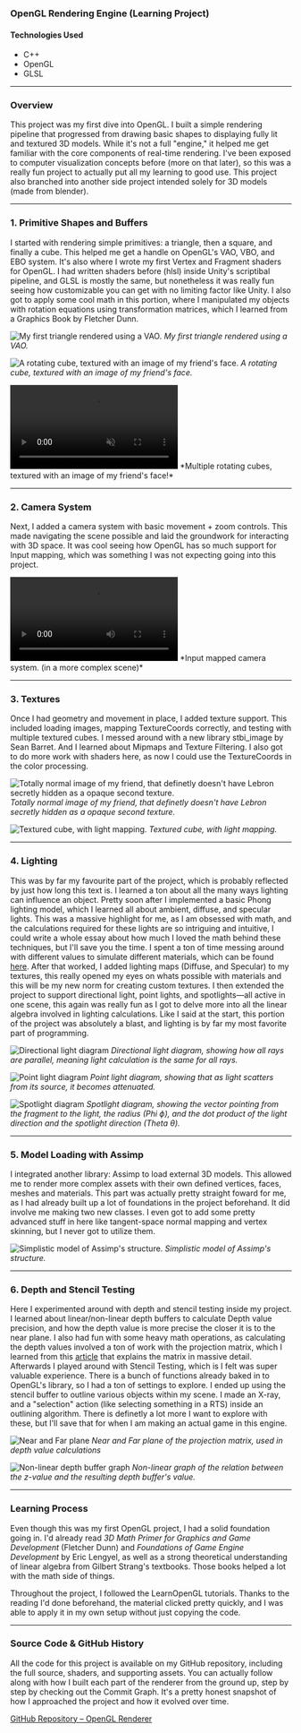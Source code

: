 ### OpenGL Rendering Engine (Learning Project)
#### Technologies Used
- C++
- OpenGL
- GLSL

---

### Overview

This project was my first dive into OpenGL. I built a simple rendering pipeline that progressed from drawing basic shapes to displaying fully lit and textured 3D models. While it's not a full "engine," it helped me get familiar with the core components of real-time rendering. I've been exposed to computer visualization concepts before (more on that later), so this was a really fun project to actually put all my learning to good use. This project also branched into another side project intended solely for 3D models (made from blender).

---

### 1. Primitive Shapes and Buffers

I started with rendering simple primitives: a triangle, then a square, and finally a cube. This helped me get a handle on OpenGL's VAO, VBO, and EBO system. It's also where I wrote my first Vertex and Fragment shaders for OpenGL. I had written shaders before (hlsl) inside Unity's scriptibal pipeline, and GLSL is mostly the same, but nonetheless it was really fun seeing how customizable you can get with no limiting factor like Unity. I also got to apply some cool math in this portion, where I manipulated my objects with rotation equations using transformation matrices, which I learned from a Graphics Book by Fletcher Dunn.

![My first triangle rendered using a VAO.](images/opengl-triangle.png)
*My first triangle rendered using a VAO.*

![A rotating cube, textured with an image of my friend's face.](images/opengl-cube.png)
*A rotating cube, textured with an image of my friend's face.*

<video autoplay loop muted playsinline>
  <source src="videos/opengl-cubes.mp4" type="video/mp4">
</video>
*Multiple rotating cubes, textured with an image of my friend's face!*

---

### 2. Camera System

Next, I added a camera system with basic movement + zoom controls. This made navigating the scene possible and laid the groundwork for interacting with 3D space. It was cool seeing how OpenGL has so much support for Input mapping, which was something I was not expecting going into this project.

<video controls>
  <source src="videos/opengl-camera.mp4" type="video/mp4">
</video>
*Input mapped camera system. (in a more complex scene)*

---

### 3. Textures

Once I had geometry and movement in place, I added texture support. This included loading images, mapping TextureCoords correctly, and testing with multiple textured cubes. I messed around with a new library stbi_image by Sean Barret. And I learned about Mipmaps and Texture Filtering. I also got to do more work with shaders here, as now I could use the TextureCoords in the color processing.

![Totally normal image of my friend, that definetly doesn't have Lebron secretly hidden as a opaque second texture.](images/opengl-normalimage.png)
*Totally normal image of my friend, that definetly doesn't have Lebron secretly hidden as a opaque second texture.*

![Textured cube, with light mapping.](images/opengl-specularmap.png)
*Textured cube, with light mapping.*

---

### 4. Lighting

This was by far my favourite part of the project, which is probably reflected by just how long this text is. I learned a ton about all the many ways lighting can influence an object. Pretty soon after I implemented a basic Phong lighting model, which I learned all about ambient, diffuse, and specular lights. This was a massive highlight for me, as I am obsessed with math, and the calculations required for these lights are so intriguing and intuitive, I could write a whole essay about how much I loved the math behind these techniques, but I'll save you the time. I spent a ton of time messing around with different values to simulate different materials, which can be found [here](http://devernay.free.fr/cours/opengl/materials.html). After that worked, I added lighting maps (Diffuse, and Specular) to my textures, this really opened my eyes on whats possible with materials and this will be my new norm for creating custom textures. I then extended the project to support directional light, point lights, and spotlights—all active in one scene, this again was really fun as I got to delve more into all the linear algebra involved in lighting calculations. Like I said at the start, this portion of the project was absolutely a blast, and lighting is by far my most favorite part of programming.

![Directional light diagram](images/light_casters_directional.png)
*Directional light diagram, showing how all rays are parallel, meaning light calculation is the same for all rays.*

![Point light diagram](images/light_casters_point.png)
*Point light diagram, showing that as light scatters from its source, it becomes attenuated.*

![Spotlight diagram](images/light_casters_spotlight_angles.png)
*Spotlight diagram, showing the vector pointing from the fragment to the light, the radius (Phi ϕ), and the dot product of the light direction and the spotlight direction (Theta θ).*

---

### 5. Model Loading with Assimp

I integrated another library: Assimp to load external 3D models. This allowed me to render more complex assets with their own defined vertices, faces, meshes and materials. This part was actually pretty straight foward for me, as I had already built up a lot of foundations in the project beforehand. It did involve me making two new classes. I even got to add some pretty advanced stuff in here like tangent-space normal mapping and vertex skinning, but I never got to utilize them.

![Simplistic model of Assimp's structure.](images/opengl-assimp.png)
*Simplistic model of Assimp's structure.*

---

### 6. Depth and Stencil Testing

Here I experimented around with depth and stencil testing inside my project. I learned about linear/non-linear depth buffers to calculate Depth value precision, and how the depth value is more precise the closer it is to the near plane. I also had fun with some heavy math operations, as calculating the depth values involved a ton of work with the projection matrix, which I learned from this [article](https://www.songho.ca/opengl/gl_projectionmatrix.html) that explains the matrix in massive detail. Afterwards I played around with Stencil Testing, which is I felt was super valuable experience. There is a bunch of functions already baked in to OpenGL's library, so I had a ton of settings to explore. I ended up using the stencil buffer to outline various objects within my scene. I made an X-ray, and a "selection" action (like selecting something in a RTS) inside an outlining algorithm. There is definetly a lot more I want to explore with these, but I'll save that for when I am making an actual game in this engine.

![Near and Far plane](images/opengl-viewspace.png)
*Near and Far plane of the projection matrix, used in depth value calculations*

![Non-linear depth buffer graph](images/opengl-nonlineargraph.png)
*Non-linear graph of the relation between the z-value and the resulting depth buffer's value.*

---

### Learning Process

Even though this was my first OpenGL project, I had a solid foundation going in. I'd already read _3D Math Primer for Graphics and Game Development_ (Fletcher Dunn) and _Foundations of Game Engine Development_ by Eric Lengyel, as well as a strong theoretical understanding of linear algebra from Gilbert Strang's textbooks. Those books helped a lot with the math side of things.

Throughout the project, I followed the LearnOpenGL tutorials. Thanks to the reading I'd done beforehand, the material clicked pretty quickly, and I was able to apply it in my own setup without just copying the code. 

---

### Source Code & GitHub History

All the code for this project is available on my GitHub repository, including the full source, shaders, and supporting assets. You can actually follow along with how I built each part of the renderer from the ground up, step by step by checking out the Commit Graph. It's a pretty honest snapshot of how I approached the project and how it evolved over time.

[GitHub Repository – OpenGL Renderer](https://github.com/O1Wilson/OpenGLRenderingEngine)

</details>
